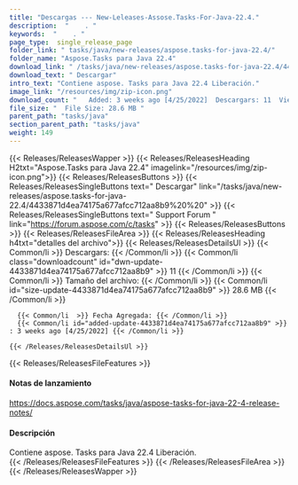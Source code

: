 ```yaml
---
title: "Descargas --- New-Leleases-Assose.Tasks-For-Java-22.4." 
description:  "    . " 
keywords:  "    . " 
page_type:  single_release_page
folder_link: " tasks/java/new-releases/aspose.tasks-for-java-22.4/"
folder_name: "Aspose.Tasks para Java 22.4"
download_link: " /tasks/java/new-releases/aspose.tasks-for-java-22.4/4433871d4ea74175a677afcc712aa8b9"
download_text: " Descargar"
intro_text: "Contiene aspose. Tasks para Java 22.4 Liberación."
image_link: "/resources/img/zip-icon.png"
download_count: "   Added: 3 weeks ago [4/25/2022]  Descargars: 11  Views: 14"
file_size: "  File Size: 28.6 MB "
parent_path: "tasks/java"
section_parent_path: "tasks/java"
weight: 149
---
```


{{< Releases/ReleasesWapper >}}
  {{< Releases/ReleasesHeading H2txt="Aspose.Tasks para Java 22.4" imagelink="/resources/img/zip-icon.png">}}
  {{< Releases/ReleasesButtons >}}
    {{< Releases/ReleasesSingleButtons text=" Descargar" link="/tasks/java/new-releases/aspose.tasks-for-java-22.4/4433871d4ea74175a677afcc712aa8b9%20%20" >}}
    {{< Releases/ReleasesSingleButtons text=" Support Forum " link="https://forum.aspose.com/c/tasks" >}}
  {{< Releases/ReleasesButtons >}}
  {{< Releases/ReleasesFileArea >}}
    {{< Releases/ReleasesHeading h4txt="detalles del archivo">}}
    {{< Releases/ReleasesDetailsUl >}}
            {{< Common/li  >}} Descargars: {{< /Common/li >}} 
      {{< Common/li class="downloadcount" id="dwn-update-4433871d4ea74175a677afcc712aa8b9" >}} 11 {{< /Common/li >}} 
      {{< Common/li  >}} Tamaño del archivo: {{< /Common/li >}} 
      {{< Common/li id="size-update-4433871d4ea74175a677afcc712aa8b9" >}} 28.6 MB {{< /Common/li >}} 


      {{< Common/li  >}} Fecha Agregada: {{< /Common/li >}} 
      {{< Common/li id="added-update-4433871d4ea74175a677afcc712aa8b9" >}} : 3 weeks ago [4/25/2022] {{< /Common/li >}} 

    {{< /Releases/ReleasesDetailsUl >}}

  {{< Releases/ReleasesFileFeatures >}}
      <h4>Notas de lanzamiento</h4><div><a href="https://docs.aspose.com/tasks/java/aspose-tasks-for-java-22-4-release-notes/">https://docs.aspose.com/tasks/java/aspose-tasks-for-java-22-4-release-notes/</a></div><h4>Descripción</h4><div class="HTMLDescription">Contiene aspose. Tasks para Java 22.4 Liberación.</div>
  {{< /Releases/ReleasesFileFeatures >}}
 {{< /Releases/ReleasesFileArea >}}
{{< /Releases/ReleasesWapper >}}


